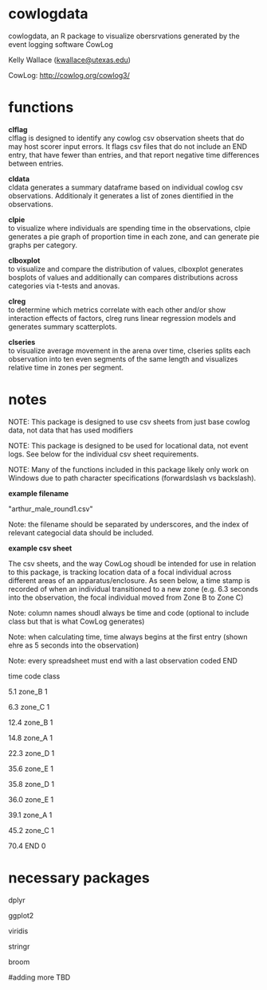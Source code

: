 # cowlogdata
cowlogdata, an R package to visualize obersrvations generated by the event logging software CowLog

Kelly Wallace (kwallace@utexas.edu)

CowLog: http://cowlog.org/cowlog3/

# functions
<b>clflag</b><br>
clflag is designed to identify any cowlog csv observation sheets that do may host scorer input errors. It flags csv files that do not include an END entry, that have fewer than entries, and that report negative time differences between entries.

<b>cldata</b><br>
cldata generates a summary dataframe based on individual cowlog csv observations. Additionaly it generates a list of zones dientified in the observations.

<b>clpie</b><br>
to visualize where individuals are spending time in the observations, clpie generates a pie graph of proportion time in each zone, and can generate pie graphs per category.

<b>clboxplot</b><br>
to visualize and compare the distribution of values, clboxplot generates bosplots of values and additionally can compares distributions across categories via t-tests and anovas.

<b>clreg</b><br>
to determine which metrics correlate with each other and/or show interaction effects of factors, clreg runs linear regression models and generates summary scatterplots.

<b>clseries</b><br>
to visualize average movement in the arena over time, clseries splits each observation into ten even segments of the same length and visualizes relative time in zones per segment.


# notes

NOTE: This package is designed to use csv sheets from just base cowlog data, not data that has used modifiers

NOTE: This package is designed to be used for locational data, not event logs. See below for the individual csv sheet requirements. 

NOTE: Many of the functions included in this package likely only work on Windows due to path character specifications (forwardslash vs backslash). 

<b>example filename</b> 

"arthur_male_round1.csv"

Note: the filename should be separated by underscores, and the index of relevant categocial data should be included. 


<b>example csv sheet</b>

The csv sheets, and the way CowLog shoudl be intended for use in relation to this package, is tracking location data of a focal individual across different areas of an apparatus/enclosure. As seen below, a time stamp is recorded of when an individual transitioned to a new zone (e.g. 6.3 seconds into the observation, the focal individual moved from Zone B to Zone C)

Note: column names shoudl always be time and code (optional to include class but that is what CowLog generates)

Note: when calculating time, time always begins at the first entry (shown ehre as 5 seconds into the observation)

Note: every spreadsheet must end with a last observation coded END

time     code      class

5.1            zone_B                 1

6.3            zone_C                 1

12.4            zone_B                 1

14.8            zone_A                 1

22.3            zone_D                 1

35.6            zone_E                 1

35.8            zone_D                 1

36.0            zone_E                 1

39.1            zone_A                 1

45.2            zone_C                 1

70.4            END                    0

# necessary packages

dplyr

ggplot2

viridis

stringr

broom






#adding more TBD
